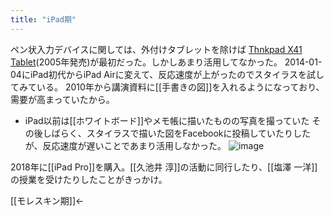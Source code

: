 ```yaml
---
title: "iPad期"
---
```


ペン状入力デバイスに関しては、外付けタブレットを除けば [Thnkpad X41 Tablet](https://pc.watch.impress.co.jp/docs/2005/0608/lenovo.htm)(2005年発売)が最初だった。しかしあまり活用してなかった。
2014-01-04にiPad初代からiPad Airに変えて、反応速度が上がったのでスタイラスを試してみている。
2010年から講演資料に[[手書きの図]]を入れるようになっており、需要が高まっていたから。
- iPad以前は[[ホワイトボード]]やメモ帳に描いたものの写真を撮っていた
その後しばらく、スタイラスで描いた図をFacebookに投稿していたりしたが、反応速度が遅いことであまり活用しなかった。
![image](https://gyazo.com/82371a39ae07e285b548f6e1ad767e1a/thumb/1000)

2018年に[[iPad Pro]]を購入。[[久池井 淳]]の活動に同行したり、[[塩澤 一洋]]の授業を受けたりしたことがきっかけ。

[[モレスキン期]]←
